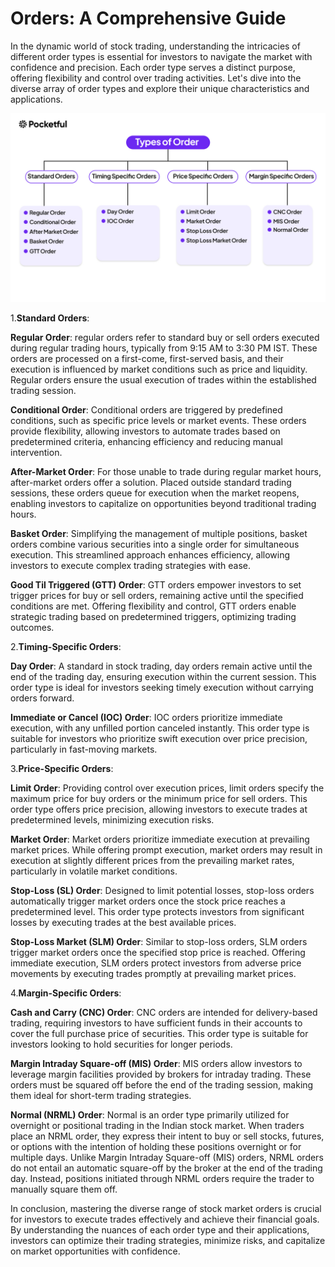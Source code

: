 # Orders: A Comprehensive Guide

In the dynamic world of stock trading, understanding the intricacies of different order types is essential for investors to navigate the market with confidence and precision. Each order type serves a distinct purpose, offering flexibility and control over trading activities. Let's dive into the diverse array of order types and explore their unique characteristics and applications.

<p align="center"><img src="../images/typesoforder.jpg" alt="websockets" width="600"/></p>

1.__Standard Orders__:

**Regular Order**: regular orders refer to standard buy or sell orders executed during regular trading hours, typically from 9:15 AM to 3:30 PM IST. These orders are processed on a first-come, first-served basis, and their execution is influenced by market conditions such as price and liquidity. Regular orders ensure the usual execution of trades within the established trading session.

**Conditional Order**: Conditional orders are triggered by predefined conditions, such as specific price levels or market events. These orders provide flexibility, allowing investors to automate trades based on predetermined criteria, enhancing efficiency and reducing manual intervention.

**After-Market Order**: For those unable to trade during regular market hours, after-market orders offer a solution. Placed outside standard trading sessions, these orders queue for execution when the market reopens, enabling investors to capitalize on opportunities beyond traditional trading hours.

**Basket Order**: Simplifying the management of multiple positions, basket orders combine various securities into a single order for simultaneous execution. This streamlined approach enhances efficiency, allowing investors to execute complex trading strategies with ease.

**Good Til Triggered (GTT) Order**: GTT orders empower investors to set trigger prices for buy or sell orders, remaining active until the specified conditions are met. Offering flexibility and control, GTT orders enable strategic trading based on predetermined triggers, optimizing trading outcomes.

2.**Timing-Specific Orders**:

**Day Order**: A standard in stock trading, day orders remain active until the end of the trading day, ensuring execution within the current session. This order type is ideal for investors seeking timely execution without carrying orders forward.

**Immediate or Cancel (IOC) Order**: IOC orders prioritize immediate execution, with any unfilled portion canceled instantly. This order type is suitable for investors who prioritize swift execution over price precision, particularly in fast-moving markets.

3.**Price-Specific Orders**:

**Limit Order**: Providing control over execution prices, limit orders specify the maximum price for buy orders or the minimum price for sell orders. This order type offers price precision, allowing investors to execute trades at predetermined levels, minimizing execution risks.

**Market Order**: Market orders prioritize immediate execution at prevailing market prices. While offering prompt execution, market orders may result in execution at slightly different prices from the prevailing market rates, particularly in volatile market conditions.

**Stop-Loss (SL) Order**: Designed to limit potential losses, stop-loss orders automatically trigger market orders once the stock price reaches a predetermined level. This order type protects investors from significant losses by executing trades at the best available prices.

**Stop-Loss Market (SLM) Order**: Similar to stop-loss orders, SLM orders trigger market orders once the specified stop price is reached. Offering immediate execution, SLM orders protect investors from adverse price movements by executing trades promptly at prevailing market prices.

4.**Margin-Specific Orders**:

**Cash and Carry (CNC) Order**: CNC orders are intended for delivery-based trading, requiring investors to have sufficient funds in their accounts to cover the full purchase price of securities. This order type is suitable for investors looking to hold securities for longer periods.

**Margin Intraday Square-off (MIS) Order**: MIS orders allow investors to leverage margin facilities provided by brokers for intraday trading. These orders must be squared off before the end of the trading session, making them ideal for short-term trading strategies.

**Normal (NRML) Order**: Normal is an order type primarily utilized for overnight or positional trading in the Indian stock market. When traders place an NRML order, they express their intent to buy or sell stocks, futures, or options with the intention of holding these positions overnight or for multiple days. Unlike Margin Intraday Square-off (MIS) orders, NRML orders do not entail an automatic square-off by the broker at the end of the trading day. Instead, positions initiated through NRML orders require the trader to manually square them off.

In conclusion, mastering the diverse range of stock market orders is crucial for investors to execute trades effectively and achieve their financial goals. By understanding the nuances of each order type and their applications, investors can optimize their trading strategies, minimize risks, and capitalize on market opportunities with confidence.





